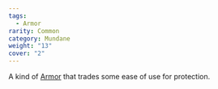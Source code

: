 ```yaml
---  
tags:  
  - Armor  
rarity: Common  
category: Mundane  
weight: "13"  
cover: "2"  
---  
```

A kind of [Armor](./Armor.md) that trades some ease of use for protection.